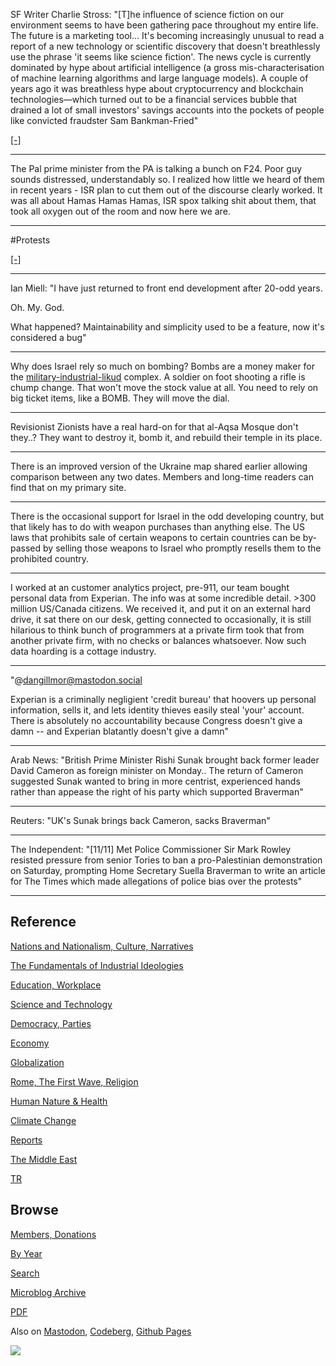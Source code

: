 
SF Writer Charlie Stross: "[T]he influence of science fiction on our
environment seems to have been gathering pace throughout my entire
life. The future is a marketing tool... It's becoming increasingly
unusual to read a report of a new technology or scientific discovery
that doesn't breathlessly use the phrase 'it seems like science
fiction'. The news cycle is currently dominated by hype about
artificial intelligence (a gross mis-characterisation of machine
learning algorithms and large language models). A couple of years ago
it was breathless hype about cryptocurrency and blockchain
technologies—which turned out to be a financial services bubble that
drained a lot of small investors' savings accounts into the pockets of
people like convicted fraudster Sam Bankman-Fried"

[[-]](https://www.antipope.org/charlie/blog-static/2023/11/dont-create-the-torment-nexus.html)

---

The Pal prime minister from the PA is talking a bunch on F24. Poor guy
sounds distressed, understandably so. I realized how little we heard
of them in recent years - ISR plan to cut them out of the discourse
clearly worked. It was all about Hamas Hamas Hamas, ISR spox talking
shit about them, that took all oxygen out of the room and now here we
are.

---

\#Protests

[[-]](https://media.mstdn.social/media_attachments/files/111/398/341/365/182/151/small/99ec0b6e466e90ac.jpeg)

---

Ian Miell: "I have just returned to front end development after 20-odd
years.

Oh. My. God.

What happened? Maintainability and simplicity used to be a feature,
now it's considered a bug"

---

Why does Israel rely so much on bombing? Bombs are a money maker for
the [military-industrial-likud](2023/11/political-econ-us-mil.html)
complex. A soldier on foot shooting a rifle is chump change. That
won't move the stock value at all. You need to rely on big ticket
items, like a BOMB. They will move the dial.

---

Revisionist Zionists have a real hard-on for that al-Aqsa Mosque don't
they..? They want to destroy it, bomb it, and rebuild their temple in
its place.

---

There is an improved version of the Ukraine map shared earlier
allowing comparison between any two dates. Members and long-time
readers can find that on my primary site.

---

There is the occasional support for Israel in the odd developing
country, but that likely has to do with weapon purchases than anything
else. The US laws that prohibits sale of certain weapons to certain
countries can be by-passed by selling those weapons to Israel who
promptly resells them to the prohibited country.

---

I worked at an customer analytics project, pre-911, our team bought
personal data from Experian. The info was at some incredible
detail. >300 million US/Canada citizens. We received it, and put it on
an external hard drive, it sat there on our desk, getting connected to
occasionally, it is still hilarious to think bunch of programmers at a
private firm took that from another private firm, with no checks or
balances whatsoever. Now such data hoarding is a cottage industry.

---

"@dangillmor@mastodon.social

Experian is a criminally negligient 'credit bureau' that hoovers up
personal information, sells it, and lets identity thieves easily steal
'your' account. There is absolutely no accountability because Congress
doesn't give a damn -- and Experian blatantly doesn't give a damn"

---

Arab News: "British Prime Minister Rishi Sunak brought back former
leader David Cameron as foreign minister on Monday..  The return of
Cameron suggested Sunak wanted to bring in more centrist, experienced
hands rather than appease the right of his party which supported
Braverman"

---

Reuters: "UK's Sunak brings back Cameron, sacks Braverman"

---

The Independent: "[11/11] Met Police Commissioner Sir Mark Rowley
resisted pressure from senior Tories to ban a pro-Palestinian
demonstration on Saturday, prompting Home Secretary Suella Braverman
to write an article for The Times which made allegations of police
bias over the protests"

---

## Reference

[Nations and Nationalism, Culture, Narratives](0119/2013/02/nations-and-nationalism.html)

[The Fundamentals of Industrial Ideologies](0119/2011/04/fundamentals-of-industrial-ideologies.html)

[Education, Workplace](0119/2017/09/education-workplace.html)

[Science and Technology](0119/2018/09/science-technology.html)

[Democracy, Parties](0119/2016/11/democracy.html)

[Economy](2021/01/economy.html)

[Globalization](0119/2018/09/globalization.html)

[Rome, The First Wave, Religion](0119/2017/12/rome.html)

[Human Nature & Health](2020/07/human-nature.html)

[Climate Change](2022/01/climate.html)

[Reports](2021/01/reports.html)

[The Middle East](0119/2019/07/middleeast.html)

[TR](../tr/index.html)

## Browse

[Members, Donations](2022/08/members.html)

[By Year](years.html)

[Search](search.html)

[Microblog Archive](mbl/index.html)

[PDF](https://drive.google.com/uc?export=view&id=1FSi-1MnqXVq_PVTEXzzflwN8-7h92N_R)

Also on 
[Mastodon](https://fosstodon.org/@muratk5n),
[Codeberg](https://muratk5n.codeberg.page/en/),
[Github Pages](https://muratk5n.github.io/thirdwave/en/)

<img src='https://drive.google.com/uc?export=view&id=1zsIeciFSvlr-sWB84Tc0mfZ_NYqn9VQx'/> 



